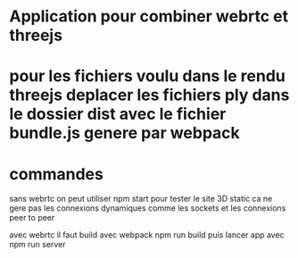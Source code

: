 
# Application pour combiner webrtc et threejs

# pour les fichiers voulu dans le rendu threejs deplacer les fichiers ply dans le dossier dist avec le fichier bundle.js genere par webpack

# commandes

sans webrtc on peut utiliser npm start pour tester le site 3D static ca ne gere pas les connexions dynamiques comme les sockets et les connexions peer to peer 

avec webrtc il faut build avec webpack npm run build puis lancer app avec npm run server



